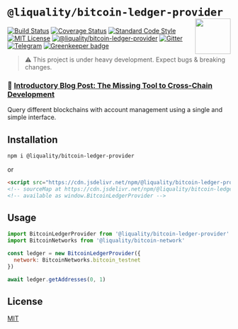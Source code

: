 # `@liquality/bitcoin-ledger-provider` <img align="right" src="https://raw.githubusercontent.com/liquality/chainabstractionlayer/master/liquality-logo.png" height="80px" />


[![Build Status](https://travis-ci.com/liquality/chainabstractionlayer.svg?branch=master)](https://travis-ci.com/liquality/chainabstractionlayer)
[![Coverage Status](https://coveralls.io/repos/github/liquality/chainabstractionlayer/badge.svg?branch=master)](https://coveralls.io/github/liquality/chainabstractionlayer?branch=master)
[![Standard Code Style](https://img.shields.io/badge/codestyle-standard-brightgreen.svg)](https://github.com/standard/standard)
[![MIT License](https://img.shields.io/badge/license-MIT-brightgreen.svg)](../../LICENSE.md)
[![@liquality/bitcoin-ledger-provider](https://img.shields.io/npm/dt/@liquality/bitcoin-ledger-provider.svg)](https://npmjs.com/package/@liquality/bitcoin-ledger-provider)
[![Gitter](https://img.shields.io/gitter/room/liquality/Lobby.svg)](https://gitter.im/liquality/Lobby?source=orgpage)
[![Telegram](https://img.shields.io/badge/chat-on%20telegram-blue.svg)](https://t.me/Liquality) [![Greenkeeper badge](https://badges.greenkeeper.io/liquality/chainabstractionlayer.svg)](https://greenkeeper.io/)

> :warning: This project is under heavy development. Expect bugs & breaking changes.

### :pencil: [Introductory Blog Post: The Missing Tool to Cross-Chain Development](https://medium.com/liquality/the-missing-tool-to-cross-chain-development-2ebfe898efa1)


Query different blockchains with account management using a single and simple interface.


## Installation

```bash
npm i @liquality/bitcoin-ledger-provider
```

or

```html
<script src="https://cdn.jsdelivr.net/npm/@liquality/bitcoin-ledger-provider@0.2.3/dist/bitcoin-ledger-provider.min.js"></script>
<!-- sourceMap at https://cdn.jsdelivr.net/npm/@liquality/bitcoin-ledger-provider@0.2.3/dist/bitcoin-ledger-provider.min.js.map -->
<!-- available as window.BitcoinLedgerProvider -->
```


## Usage

```js
import BitcoinLedgerProvider from '@liquality/bitcoin-ledger-provider'
import BitcoinNetworks from '@liquality/bitcoin-network'

const ledger = new BitcoinLedgerProvider({
  network: BitcoinNetworks.bitcoin_testnet
})

await ledger.getAddresses(0, 1)
```


## License

[MIT](../../LICENSE.md)
